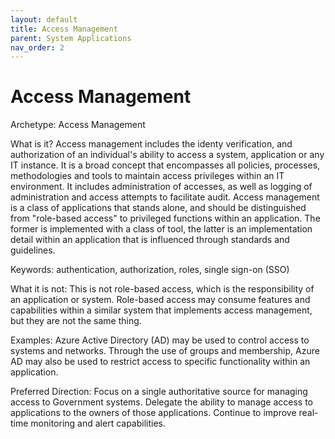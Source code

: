 ```yaml
---
layout: default
title: Access Management
parent: System Applications
nav_order: 2
---
```

# Access Management

Archetype: Access Management

What is it?  Access management includes the identy verification, and authorization of an individual's ability to access a system, application or any IT instance. It is a broad concept that encompasses all policies, processes, methodologies and tools to maintain access privileges within an IT environment.  It includes administration of accesses, as well as logging of  administration and access attempts to facilitate audit. Access management is a class of applications that stands alone, and should be distinguished from "role-based access" to privileged functions within an application.  The former is implemented with a class of tool, the latter is an implementation detail within an application that is influenced through standards and guidelines.

Keywords: authentication, authorization, roles, single sign-on (SSO)

What it is not: This is not role-based access, which is the responsibility of an application or system.  Role-based access may consume features and capabilities within a similar system that implements access management, but they are not the same thing.
 
Examples: Azure Active Directory (AD) may be used to control access to systems and networks.  Through the use of groups and membership, Azure AD may also be used to restrict access to specific functionality within an application.    

Preferred Direction: Focus on a single authoritative source for managing access to Government systems.  Delegate the ability to manage access to applications to the owners of those applications. Continue to improve real-time monitoring and alert capabilities.  
